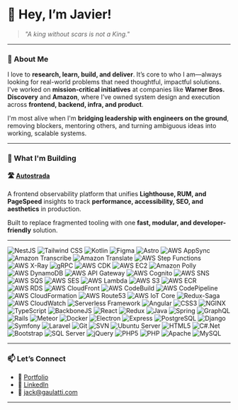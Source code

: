 # 👋 Hey, I’m Javier!

> _"A king without scars is not a King."_

---

### 🧭 About Me

I love to **research, learn, build, and deliver**. It’s core to who I am—always looking for real-world problems that need thoughtful, impactful solutions. I've worked on **mission-critical initiatives** at companies like **Warner Bros. Discovery** and **Amazon**, where I’ve owned system design and execution across **frontend, backend, infra, and product**.

I'm most alive when I'm **bridging leadership with engineers on the ground**, removing blockers, mentoring others, and turning ambiguous ideas into working, scalable systems.

---

### 🔨 What I'm Building

#### 🛣️ [Autostrada](https://autostrada.gaulatti.com)
A frontend observability platform that unifies **Lighthouse, RUM, and PageSpeed** insights to track **performance, accessibility, SEO, and aesthetics** in production.

Built to replace fragmented tooling with one **fast, modular, and developer-friendly** solution.

---
![NestJS](https://img.shields.io/badge/NestJS-E0234E?logo=nestjs&logoColor=white&style=for-the-badge)
![Tailwind CSS](https://img.shields.io/badge/TailwindCSS-06B6D4?logo=tailwindcss&logoColor=white&style=for-the-badge)
![Kotlin](https://img.shields.io/badge/Kotlin-7F52FF?logo=kotlin&logoColor=white&style=for-the-badge)
![Figma](https://img.shields.io/badge/Figma-F24E1E?logo=figma&logoColor=white&style=for-the-badge)
![Astro](https://img.shields.io/badge/Astro-FF5D01?logo=astro&logoColor=white&style=for-the-badge)
![AWS AppSync](https://img.shields.io/badge/AWS_AppSync-FF9900?logo=amazonaws&logoColor=white&style=for-the-badge)
![Amazon Transcribe](https://img.shields.io/badge/Amazon_Transcribe-FF9900?logo=amazonaws&logoColor=white&style=for-the-badge)
![Amazon Translate](https://img.shields.io/badge/Amazon_Translate-FF9900?logo=amazonaws&logoColor=white&style=for-the-badge)
![AWS Step Functions](https://img.shields.io/badge/AWS_Step_Functions-FF9900?logo=amazonaws&logoColor=white&style=for-the-badge)
![AWS X-Ray](https://img.shields.io/badge/AWS_X--Ray-FF9900?logo=amazonaws&logoColor=white&style=for-the-badge)
![gRPC](https://img.shields.io/badge/gRPC-4488CC?logo=grpc&logoColor=white&style=for-the-badge)
![AWS CDK](https://img.shields.io/badge/AWS_CDK-FF9900?logo=amazonaws&logoColor=white&style=for-the-badge)
![AWS EC2](https://img.shields.io/badge/AWS_EC2-FF9900?logo=amazonaws&logoColor=white&style=for-the-badge)
![Amazon Polly](https://img.shields.io/badge/Amazon_Polly-FF9900?logo=amazonaws&logoColor=white&style=for-the-badge)
![AWS DynamoDB](https://img.shields.io/badge/DynamoDB-4053D6?logo=amazondynamodb&logoColor=white&style=for-the-badge)
![AWS API Gateway](https://img.shields.io/badge/API_Gateway-FF9900?logo=amazonaws&logoColor=white&style=for-the-badge)
![AWS Cognito](https://img.shields.io/badge/AWS_Cognito-FF9900?logo=amazonaws&logoColor=white&style=for-the-badge)
![AWS SNS](https://img.shields.io/badge/AWS_SNS-FF9900?logo=amazonaws&logoColor=white&style=for-the-badge)
![AWS SQS](https://img.shields.io/badge/AWS_SQS-FF9900?logo=amazonaws&logoColor=white&style=for-the-badge)
![AWS SES](https://img.shields.io/badge/AWS_SES-FF9900?logo=amazonaws&logoColor=white&style=for-the-badge)
![AWS Lambda](https://img.shields.io/badge/AWS_Lambda-FF9900?logo=awslambda&logoColor=white&style=for-the-badge)
![AWS S3](https://img.shields.io/badge/AWS_S3-569A31?logo=amazonaws&logoColor=white&style=for-the-badge)
![AWS ECR](https://img.shields.io/badge/AWS_ECR-FF9900?logo=amazonaws&logoColor=white&style=for-the-badge)
![AWS RDS](https://img.shields.io/badge/AWS_RDS-527FFF?logo=amazonrds&logoColor=white&style=for-the-badge)
![AWS CloudFront](https://img.shields.io/badge/AWS_CloudFront-FF9900?logo=amazonaws&logoColor=white&style=for-the-badge)
![AWS CodeBuild](https://img.shields.io/badge/AWS_CodeBuild-FF9900?logo=amazonaws&logoColor=white&style=for-the-badge)
![AWS CodePipeline](https://img.shields.io/badge/AWS_CodePipeline-FF9900?logo=amazonaws&logoColor=white&style=for-the-badge)
![AWS CloudFormation](https://img.shields.io/badge/AWS_CloudFormation-FF9900?logo=amazonaws&logoColor=white&style=for-the-badge)
![AWS Route53](https://img.shields.io/badge/AWS_Route53-FF9900?logo=amazonaws&logoColor=white&style=for-the-badge)
![AWS IoT Core](https://img.shields.io/badge/AWS_IoT_Core-FF9900?logo=amazonaws&logoColor=white&style=for-the-badge)
![Redux-Saga](https://img.shields.io/badge/Redux--Saga-999999?logo=redux&logoColor=white&style=for-the-badge)
![AWS CloudWatch](https://img.shields.io/badge/AWS_CloudWatch-FF9900?logo=amazonaws&logoColor=white&style=for-the-badge)
![Serverless Framework](https://img.shields.io/badge/Serverless-FD5750?logo=serverless&logoColor=white&style=for-the-badge)
![Angular](https://img.shields.io/badge/Angular-DD0031?logo=angular&logoColor=white&style=for-the-badge)
![CSS3](https://img.shields.io/badge/CSS3-1572B6?logo=css3&logoColor=white&style=for-the-badge)
![NGINX](https://img.shields.io/badge/Nginx-009639?logo=nginx&logoColor=white&style=for-the-badge)
![TypeScript](https://img.shields.io/badge/TypeScript-3178C6?logo=typescript&logoColor=white&style=for-the-badge)
![BackboneJS](https://img.shields.io/badge/Backbone.js-0071B5?logo=backbone.js&logoColor=white&style=for-the-badge)
![React](https://img.shields.io/badge/React-61DAFB?logo=react&logoColor=black&style=for-the-badge)
![Redux](https://img.shields.io/badge/Redux-764ABC?logo=redux&logoColor=white&style=for-the-badge)
![Java](https://img.shields.io/badge/Java-007396?logo=java&logoColor=white&style=for-the-badge)
![Spring](https://img.shields.io/badge/Spring-6DB33F?logo=spring&logoColor=white&style=for-the-badge)
![GraphQL](https://img.shields.io/badge/GraphQL-E10098?logo=graphql&logoColor=white&style=for-the-badge)
![Rails](https://img.shields.io/badge/Rails-CC0000?logo=rubyonrails&logoColor=white&style=for-the-badge)
![Meteor](https://img.shields.io/badge/Meteor-DF3939?logo=meteor&logoColor=white&style=for-the-badge)
![Docker](https://img.shields.io/badge/Docker-2496ED?logo=docker&logoColor=white&style=for-the-badge)
![Electron](https://img.shields.io/badge/Electron-47848F?logo=electron&logoColor=white&style=for-the-badge)
![Express](https://img.shields.io/badge/Express-000000?logo=express&logoColor=white&style=for-the-badge)
![PostgreSQL](https://img.shields.io/badge/PostgreSQL-4169E1?logo=postgresql&logoColor=white&style=for-the-badge)
![Django](https://img.shields.io/badge/Django-092E20?logo=django&logoColor=white&style=for-the-badge)
![Symfony](https://img.shields.io/badge/Symfony-000000?logo=symfony&logoColor=white&style=for-the-badge)
![Laravel](https://img.shields.io/badge/Laravel-FF2D20?logo=laravel&logoColor=white&style=for-the-badge)
![Git](https://img.shields.io/badge/Git-F05032?logo=git&logoColor=white&style=for-the-badge)
![SVN](https://img.shields.io/badge/Subversion-809CC9?logo=subversion&logoColor=white&style=for-the-badge)
![Ubuntu Server](https://img.shields.io/badge/Ubuntu_Server-E95420?logo=ubuntu&logoColor=white&style=for-the-badge)
![HTML5](https://img.shields.io/badge/HTML5-E34F26?logo=html5&logoColor=white&style=for-the-badge)
![C#.Net](https://img.shields.io/badge/C%23--.NET-512BD4?logo=dotnet&logoColor=white&style=for-the-badge)
![Bootstrap](https://img.shields.io/badge/Bootstrap-7952B3?logo=bootstrap&logoColor=white&style=for-the-badge)
![SQL Server](https://img.shields.io/badge/SQL_Server-CC2927?logo=microsoftsqlserver&logoColor=white&style=for-the-badge)
![jQuery](https://img.shields.io/badge/jQuery-0769AD?logo=jquery&logoColor=white&style=for-the-badge)
![PHP5](https://img.shields.io/badge/PHP5-777BB4?logo=php&logoColor=white&style=for-the-badge)
![PHP](https://img.shields.io/badge/PHP-777BB4?logo=php&logoColor=white&style=for-the-badge)
![Apache](https://img.shields.io/badge/Apache-D22128?logo=apache&logoColor=white&style=for-the-badge)
![MySQL](https://img.shields.io/badge/MySQL-4479A1?logo=mysql&logoColor=white&style=for-the-badge)

---

### 📫 Let’s Connect

- 🧠 [Portfolio](https://gaulatti.com)
- 🔗 [LinkedIn](https://linkedin.com/in/gaulatti)
- 💌 jack@gaulatti.com

---
